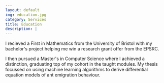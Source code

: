 ```yaml
---
layout: default
img: education.jpg
category: Services
title: Education
description: |
---
```

I recieved a First in Mathematics from the University of Bristol with my bachelor's project helping me win a research grant offer from the EPSRC.

I then pursued a Master's in Computer Science where I achieved a distinction, graduating top of my cohort in the taught modules. My thesis focussed on using machine learning algorithms to derive differential equation models of ant emigration behaviour.
